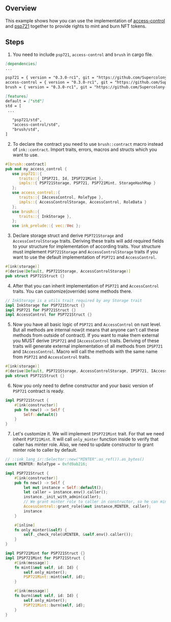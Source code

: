 ## Overview
This example shows how you can use the implementation of
[access-control](contracts/access/access-control) and 
[psp721](contracts/token/psp721) together to provide rights 
to mint and burn NFT tokens.

## Steps
1. You need to include `psp721`, `access-control` and `brush` in cargo file.
```markdown
[dependencies]
...

psp721 = { version = "0.3.0-rc1", git = "https://github.com/Supercolony-net/openbrush-contracts", default-features = false, features = ["ink-as-dependency"] }
access-control = { version = "0.3.0-rc1", git = "https://github.com/Supercolony-net/openbrush-contracts", default-features = false, features = ["ink-as-dependency"] }
brush = { version = "0.3.0-rc1", git = "https://github.com/Supercolony-net/openbrush-contracts", default-features = false }

[features]
default = ["std"]
std = [
 ...
   
   "psp721/std",
   "access-control/std",
   "brush/std",
]
```
2. To declare the contract you need to use `brush::contract` macro instead of `ink::contract`. 
Import traits, errors, macros and structs which you want to use.
```rust
#[brush::contract]
pub mod my_access_control {
   use psp721::{
      traits::{ IPSP721, Id, IPSP721Mint },
      impls::{ PSP721Storage, PSP721, PSP721Mint, StorageHashMap }
   };
   use access_control::{
      traits::{ IAccessControl, RoleType },
      impls::{ AccessControlStorage, AccessControl, RoleData }
   };
   use brush::{
      traits::{ InkStorage },
   };
   use ink_prelude::{ vec::Vec };
```
3. Declare storage struct and derive `PSP721Storage` and `AccessControlStorage` 
   traits. Deriving these traits will add required fields to your structure 
   for implementation of according traits. Your structure must implement 
   `PSP721Storage` and `AccessControlStorage` traits if you want to use the 
   default implementation of `PSP721` and `AccessControl`.
```rust
#[ink(storage)]
#[derive(Default, PSP721Storage, AccessControlStorage)]
pub struct PSP721Struct {}
```
4. After that you can inherit implementation of `PSP721` and `AccessControl` traits.
You can customize(override) some methods there.
```rust
// InkStorage is a utils trait required by any Storage trait
impl InkStorage for PSP721Struct {}
impl PSP721 for PSP721Struct {}
impl AccessControl for PSP721Struct {}
```
5. Now you have all basic logic of `PSP721` and `AccessControl` on rust level.
But all methods are internal now(it means that anyone can't call these methods from outside of contract). 
If you want to make them external you MUST derive `IPSP721` and `IAccessControl` traits.
Deriving of these traits will generate external implementation of all methods from `IPSP721` and `IAccessControl`.
Macro will call the methods with the same name from `PSP721` and `AccessControl` traits.
```rust
#[ink(storage)]
#[derive(Default, PSP721Storage, AccessControlStorage, IPSP721, IAccessControl)]
pub struct PSP721Struct {}
```
6. Now you only need to define constructor and your basic version of `PSP721` contract is ready.
```rust
impl PSP721Struct {
    #[ink(constructor)]
    pub fn new() -> Self {
        Self::default()
    }
}
```
7. Let's customize it. We will implement `IPSP721Mint` trait. For that we need inherit `PSP721Mint`. 
It will call `only_minter` function inside to verify that caller has minter role.
Also, we need to update constructor to grant minter role to caller by default.
```rust
// ::ink_lang_ir::Selector::new("MINTER".as_ref()).as_bytes()
const MINTER: RoleType = 0xfd9ab216;

impl PSP721Struct {
    #[ink(constructor)]
    pub fn new() -> Self {
        let mut instance = Self::default();
        let caller = instance.env().caller();
        instance._init_with_admin(caller);
        // We grant minter role to caller in constructor, so he can mint/burn tokens
        AccessControl::grant_role(&mut instance,MINTER, caller);
        instance
    }

    #[inline]
    fn only_minter(&self) {
        self._check_role(&MINTER, &self.env().caller());
    }
}

impl PSP721Mint for PSP721Struct {}
impl IPSP721Mint for PSP721Struct {
    #[ink(message)]
    fn mint(&mut self, id: Id) {
        self.only_minter();
        PSP721Mint::mint(self, id);
    }

    #[ink(message)]
    fn burn(&mut self, id: Id) {
        self.only_minter();
        PSP721Mint::burn(self, id);
    }
}
```
